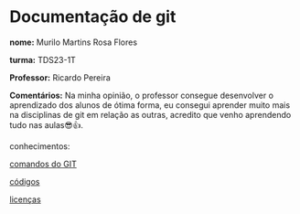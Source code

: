 # Documentação de git

**nome:** Murilo Martins Rosa Flores

**turma:** TDS23-1T

**Professor:** Ricardo Pereira

**Comentários:** Na minha opinião, o professor consegue desenvolver o aprendizado dos alunos de ótima forma, eu consegui aprender muito mais na disciplinas de git em relação as outras, acredito que venho aprendendo tudo nas aulas😎👍.

conhecimentos:

[comandos do GIT](ComandosGit.md)

[códigos](Códigos.md)

[licenças](Licenças.md)








